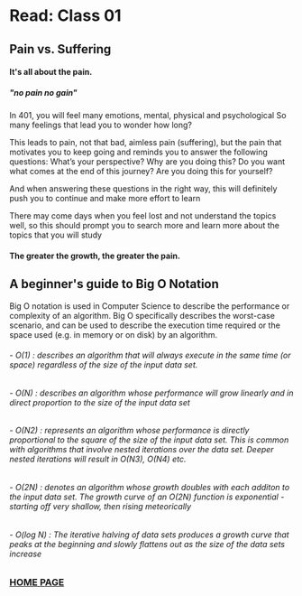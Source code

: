 # Read: Class 01

## Pain vs. Suffering
#### It's all about the pain.
##### "no pain no gain"

In 401, you will feel many emotions, mental, physical and psychological So many feelings that lead you to wonder how long?

This leads to pain, not that bad, aimless pain (suffering), but the pain that motivates you to keep going and reminds you to answer the following questions:
What’s your perspective?
Why are you doing this?
Do you want what comes at the end of this journey?
Are you doing this for yourself?

And when answering these questions in the right way, this will definitely push you to continue and make more effort to learn

There may come days when you feel lost and not understand the topics well, so this should prompt you to search more and learn more about the topics that you will study
#### The greater the growth, the greater the pain.

## A beginner's guide to Big O Notation
Big O notation is used in Computer Science to describe the performance or complexity of an algorithm. Big O specifically describes the worst-case scenario, and can be used to describe the execution time required or the space used (e.g. in memory or on disk) by an algorithm.

###### - O(1) : describes an algorithm that will always execute in the same time (or space) regardless of the size of the input data set.
###### - O(N) : describes an algorithm whose performance will grow linearly and in direct proportion to the size of the input data set
###### - O(N2) : represents an algorithm whose performance is directly proportional to the square of the size of the input data set. This is common with algorithms that involve nested iterations over the data set. Deeper nested iterations will result in O(N3), O(N4) etc.
###### - O(2N) : denotes an algorithm whose growth doubles with each additon to the input data set. The growth curve of an O(2N) function is exponential - starting off very shallow, then rising meteorically
###### - O(log N) : The iterative halving of data sets produces a growth curve that peaks at the beginning and slowly flattens out as the size of the data sets increase


### [HOME PAGE](https://aymannaif.github.io/code-401-reading-notes/)
